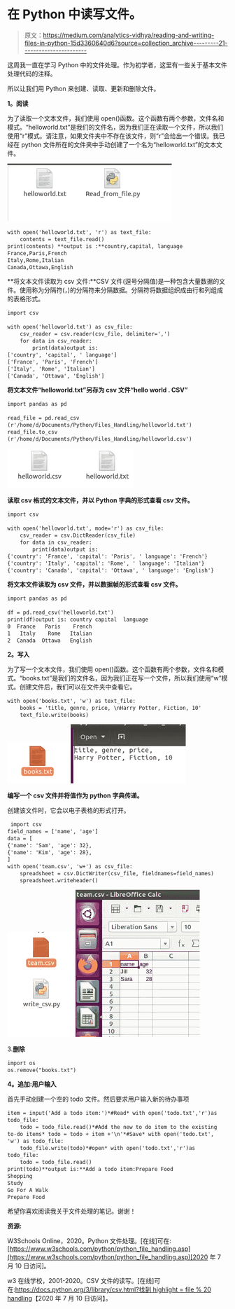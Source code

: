 # 在 Python 中读写文件。

> 原文：<https://medium.com/analytics-vidhya/reading-and-writing-files-in-python-15d3360640d6?source=collection_archive---------21----------------------->

这周我一直在学习 Python 中的文件处理。作为初学者，这里有一些关于基本文件处理代码的注释。

所以让我们用 Python 来创建、读取、更新和删除文件。

**1。阅读**

为了读取一个文本文件，我们使用 open()函数。这个函数有两个参数，文件名和模式。“helloworld.txt”是我们的文件名，因为我们正在读取一个文件，所以我们使用“r”模式。请注意，如果文件夹中不存在该文件，则“r”会给出一个错误。我已经在 python 文件所在的文件夹中手动创建了一个名为“helloworld.txt”的文本文件。

![](img/02f468380de0415fb9d6b41576e8f19a.png)

```
with open('helloworld.txt', 'r') as text_file:
    contents = text_file.read()
print(contents) **output is :**country,capital, language
France,Paris,French
Italy,Rome,Italian
Canada,Ottawa,English
```

**将文本文件读取为 csv 文件:**CSV 文件(逗号分隔值)是一种包含大量数据的文件。使用称为分隔符(，)的分隔符来分隔数据。分隔符将数据组织成由行和列组成的表格形式。

```
import csv

with open('helloworld.txt') as csv_file:
    csv_reader = csv.reader(csv_file, delimiter=',')
    for data in csv_reader:
        print(data)output is:
['country', 'capital', ' language']
['France', 'Paris', 'French']
['Italy', 'Rome', 'Italian']
['Canada', 'Ottawa', 'English']
```

**将文本文件“helloworld.txt”另存为 csv 文件“hello world . CSV”**

```
import pandas as pd

read_file = pd.read_csv (r'/home/d/Documents/Python/Files_Handling/helloworld.txt')
read_file.to_csv (r'/home/d/Documents/Python/Files_Handling/helloworld.csv')
```

![](img/21f6bac9120bd0af977ec89e691d9f0d.png)

**读取 csv 格式的文本文件，并以 Python 字典的形式查看 csv 文件。**

```
import csv

with open('helloworld.txt', mode='r') as csv_file:
    csv_reader = csv.DictReader(csv_file)
    for data in csv_reader:
        print(data)output is:
{'country': 'France', 'capital': 'Paris', ' language': 'French'}
{'country': 'Italy', 'capital': 'Rome', ' language': 'Italian'}
{'country': 'Canada', 'capital': 'Ottawa', ' language': 'English'}
```

**将文本文件读取为 csv 文件，并以数据帧的形式查看 csv 文件。**

```
import pandas as pd

df = pd.read_csv('helloworld.txt')
print(df)output is: country capital  language
0  France   Paris    French
1   Italy    Rome   Italian
2  Canada  Ottawa   English
```

**2。写入**

为了写一个文本文件，我们使用 open()函数。这个函数有两个参数，文件名和模式。“books.txt”是我们的文件名，因为我们正在写一个文件，所以我们使用“w”模式。创建文件后，我们可以在文件夹中查看它。

```
with open('books.txt', 'w') as text_file:
    books = 'title, genre, price, \nHarry Potter, Fiction, 10'
    text_file.write(books)
```

![](img/ca87bff8d7c068b99541c7abfb536f08.png)![](img/e758e160da6c126c28b22d2604dfdf11.png)

**编写一个 csv 文件并将值作为 python 字典传递。**

创建该文件时，它会以电子表格的形式打开。

```
 import csv
field_names = ['name', 'age']
data = [
{'name': 'Sam', 'age': 32},
{'name': 'Kim', 'age': 28},
]
with open('team.csv', 'w+') as csv_file:
    spreadsheet = csv.DictWriter(csv_file, fieldnames=field_names)
    spreadsheet.writeheader()
```

![](img/d2bdb241f96acef87c5ce031f74b63a5.png)![](img/d0e3ff555dc6855933879050e9eee6a7.png)

3.**删除**

```
import os
os.remove("books.txt")
```

**4。追加:用户输入**

首先手动创建一个空的 todo 文件。然后要求用户输入新的待办事项

```
item = input('Add a todo item:')*#Read* with open('todo.txt','r')as todo_file:
    todo = todo_file.read()*#Add the new to do item to the existing to-do items* todo = todo + item +'\n'*#Save* with open('todo.txt', 'w') as todo_file:
    todo_file.write(todo)*#open* with open('todo.txt','r')as todo_file:
    todo = todo_file.read()
print(todo)**output is:**Add a todo item:Prepare Food
Shopping
Study
Go For A Walk
Prepare Food
```

希望你喜欢阅读我关于文件处理的笔记。谢谢！

**资源:**

W3Schools Online，2020。Python 文件处理。[在线]可在:[https://www.w3schools.com/python/python_file_handling.asp](https://www.w3schools.com/python/python_file_handling.asp)[2020 年 7 月 10 日访问]。

w3 在线学校，2001-2020。CSV 文件的读写。[在线]可在:[https://docs.python.org/3/library/csv.html?找到 highlight = file % 20 handling](https://docs.python.org/3/library/csv.html?highlight=file%20handling)【2020 年 7 月 10 日访问】。